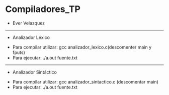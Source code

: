 # Compiladores_TP

* Ever Velazquez
--------------------------------------------------------------------------------
- Analizador Léxico
* Para compilar utilizar: gcc analizador_lexico.c(descomenter main y fputs)
* Para ejecutar: ./a.out fuente.txt
--------------------------------------------------------------------------------
- Analizador Sintáctico
* Para compilar utilizar: gcc analizador_sintactico.c (descomentar main)
* Para ejecutar: ./a.out fuente.txt
